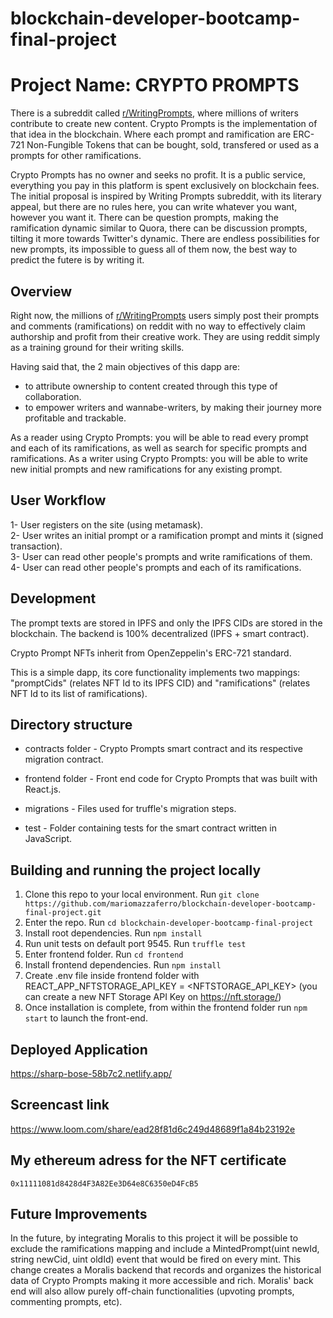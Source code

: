 # blockchain-developer-bootcamp-final-project

# Project Name: CRYPTO PROMPTS

There is a subreddit called <a href="https://www.reddit.com/r/WritingPrompts/">r/WritingPrompts</a>, where millions of writers contribute to create new content. Crypto Prompts is the implementation of that idea in the blockchain. Where each prompt and ramification are ERC-721 Non-Fungible Tokens that can be bought, sold, transfered or used as a prompts for other ramifications.

Crypto Prompts has no owner and seeks no profit. It is a public service, everything you pay in this platform is spent exclusively on blockchain fees. The initial proposal is inspired by Writing Prompts subreddit, with its literary appeal, but there are no rules here, you can write whatever you want, however you want it. There can be question prompts, making the ramification dynamic similar to Quora, there can be discussion prompts, tilting it more towards Twitter's dynamic. There are endless possibilities for new prompts, its impossible to guess all of them now, the best way to predict the futere is by writing it.


## Overview

Right now, the millions of <a href="https://www.reddit.com/r/WritingPrompts/">r/WritingPrompts</a> users simply post their prompts and comments (ramifications) on reddit with no way to effectively claim authorship and profit from their creative work. They are using reddit simply as a training ground for their writing skills.

Having said that, the 2 main objectives of this dapp are:
- to attribute ownership to content created through this type of collaboration.
- to empower writers and wannabe-writers, by making their journey more profitable and trackable.

As a reader using Crypto Prompts: you will be able to read every prompt and each of its ramifications, as well as search for specific prompts and ramifications.
As a writer using Crypto Prompts: you will be able to write new initial prompts and new ramifications for any existing prompt.


## User Workflow

1- User registers on the site (using metamask).<br/>
2- User writes an initial prompt or a ramification prompt and mints it (signed transaction).<br/>
3- User can read other people's prompts and write ramifications of them.<br/>
4- User can read other people's prompts and each of its ramifications.<br/>


## Development

The prompt texts are stored in IPFS and only the IPFS CIDs are stored in the blockchain. The backend is 100% decentralized (IPFS + smart contract).

Crypto Prompt NFTs inherit from OpenZeppelin's ERC-721 standard.

This is a simple dapp, its core functionality implements two mappings: "promptCids" (relates NFT Id to its IPFS CID) and "ramifications" (relates NFT Id to its list of ramifications).


## Directory structure

- contracts folder - Crypto Prompts smart contract and its respective migration contract.

- frontend folder - Front end code for Crypto Prompts that was built with React.js.

- migrations - Files used for truffle's migration steps.

- test - Folder containing tests for the smart contract written in JavaScript.


## Building and running the project locally

1. Clone this repo to your local environment. Run `git clone https://github.com/mariomazzaferro/blockchain-developer-bootcamp-final-project.git`
2. Enter the repo. Run `cd blockchain-developer-bootcamp-final-project`
3. Install root dependencies. Run `npm install`
4. Run unit tests on default port 9545. Run `truffle test`
5. Enter frontend folder. Run `cd frontend`
6. Install frontend dependencies. Run `npm install`
7. Create .env file inside frontend folder with REACT_APP_NFTSTORAGE_API_KEY = <NFTSTORAGE_API_KEY> (you can create a new NFT Storage API Key on <a href="https://nft.storage/">https://nft.storage/</a>)
8. Once installation is complete, from within the frontend folder run `npm start` to launch the front-end.


## Deployed Application
<a href="https://sharp-bose-58b7c2.netlify.app/">https://sharp-bose-58b7c2.netlify.app/</a>


## Screencast link
https://www.loom.com/share/ead28f81d6c249d48689f1a84b23192e


## My ethereum adress for the NFT certificate
    0x11111081d8428d4F3A82Ee3D64e8C6350eD4FcB5 

## Future Improvements

In the future, by integrating Moralis to this project it will be possible to exclude the ramifications mapping and include a MintedPrompt(uint newId, string newCid, uint oldId) event that would be fired on every mint. This change creates a Moralis backend that records and organizes the historical data of Crypto Prompts making it more accessible and rich. Moralis' back end will also allow purely off-chain functionalities (upvoting prompts, commenting prompts, etc).